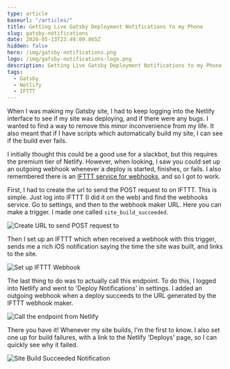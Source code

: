 ```yaml
---
type: article
baseurl: "/articles/"
title: Getting Live Gatsby Deployment Notifications to my Phone
slug: gatsby-notifications
date: 2020-05-13T23:49:09.865Z
hidden: false
hero: /img/gatsby-notifications.png
logo: /img/gatsby-notifications-logo.png
description: Getting Live Gatsby Deployment Notifications to my Phone
tags:
  - Gatsby
  - Netlify
  - IFTTT
---
```


When I was making my Gatsby site, I had to keep logging into the Netlify interface to see if my site was deploying, and if there were any bugs. I wanted to find a way to remove this minor inconvenience from my life. It also meant that if I have scripts which automatically build my site, I can see if the build ever fails.

I initially thought this could be a good use for a slackbot, but this requires the premium tier of Netlify. However, when looking, I saw you could set up an outgoing webhook whenever a deploy is started, finishes, or fails. I also remembered there is an [IFTTT service for webhooks](https://ifttt.com/maker_webhooks), and so I got to work.

First, I had to create the url to send the POST request to on IFTTT. This is simple. Just log into IFTTT (I did it on the web) and find the webhooks service. Go to settings, and then to the webhook maker URL. Here you can make a trigger. I made one called `site_build_succeeded`.

![Create URL to send POST request to](/img/gatsby-notifications-1.png "Create URL to send POST request to")

Then I set up an IFTTT which when received a webhook with this trigger, sends me a rich iOS notification saying the time the site was built, and links to the site.

![Set up IFTTT Webhook](/img/gatsby-notifications-2.png "Set up IFTTT Webhook")

The last thing to do was to actually call this endpoint. To do this, I logged into Netlify and went to 'Deploy Notifications' in settings. I added an outgoing webhook when a deploy succeeds to the URL generated by the IFTTT webhook maker.

![Call the endpoint from Netlify](/img/gatsby-notifications-3.png "Call the endpoint from Netlify")

There you have it! Whenever my site builds, I'm the first to know. I also set one up for build failures, with a link to the Netlify 'Deploys' page, so I can quickly see why it failed.

![Site Build Succeeded Notification](/img/gatsby-notifications-4.png "Site Build Succeeded Notification")
